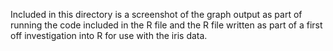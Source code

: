 Included in this directory is a screenshot of the graph output as part of running the code included in the R file and the R file written as part of a first off investigation into R for use with the iris data. 
